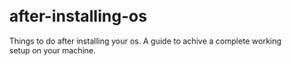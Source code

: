 # after-installing-os
Things to do after installing your os. A guide to achive a complete working setup on your machine.
